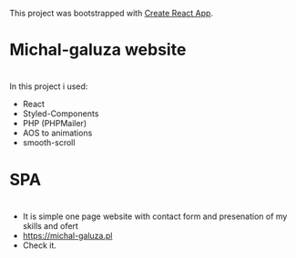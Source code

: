 This project was bootstrapped with [Create React App](https://github.com/facebook/create-react-app).

# Michal-galuza website <h1> 
  
In this project i used:
* React
* Styled-Components
* PHP (PHPMailer)
* AOS to animations
* smooth-scroll
# SPA <h1> 
  * It is simple one page website with contact form and presenation of my skills and ofert 
* https://michal-galuza.pl 
* Check it. 

